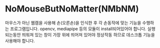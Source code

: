 # NoMouseButNoMatter(NMbNM)
마우스가 아닌 웹캠을 사용해 손(오른손)을 인식한 후 각 손동작에 맞는 기능을 수행하는 프로그램입니다.
opencv, mediapipe 등의 모듈이 install되어있어야 합니다.
실행되는동안 띄워져 있는 창이 가장 위에 띄어져 있어야 정상작동 하므로 데스크톱 기능을 사용해야 합니다.
